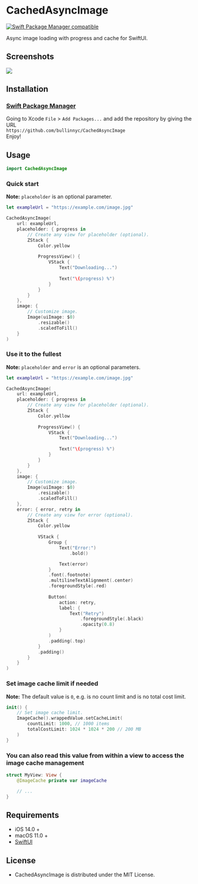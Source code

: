 # CachedAsyncImage

[![Swift Package Manager compatible](https://img.shields.io/badge/SPM-compatible-brightgreen.svg)](https://github.com/apple/swift-package-manager)

Async image loading with progress and cache for SwiftUI.

## Screenshots
![](./demo.png)

## Installation
### [Swift Package Manager](https://swift.org/package-manager/)

Going to Xcode `File` > `Add Packages...` and add the repository by giving the URL  
`https://github.com/bullinnyc/CachedAsyncImage`  
Enjoy!

## Usage

```swift
import CachedAsyncImage
```

### Quick start
**Note:** `placeholder` is an optional parameter.

```swift
let exampleUrl = "https://example.com/image.jpg"

CachedAsyncImage(
    url: exampleUrl,
    placeholder: { progress in
        // Create any view for placeholder (optional).
        ZStack {
            Color.yellow
            
            ProgressView() {
                VStack {
                    Text("Downloading...")
                    
                    Text("\(progress) %")
                }
            }
        }
    },
    image: {
        // Customize image.
        Image(uiImage: $0)
            .resizable()
            .scaledToFill()
    }
)
```

### Use it to the fullest
**Note:** `placeholder` and `error` is an optional parameters.

```swift
let exampleUrl = "https://example.com/image.jpg"

CachedAsyncImage(
    url: exampleUrl,
    placeholder: { progress in
        // Create any view for placeholder (optional).
        ZStack {
            Color.yellow
            
            ProgressView() {
                VStack {
                    Text("Downloading...")
                    
                    Text("\(progress) %")
                }
            }
        }
    },
    image: {
        // Customize image.
        Image(uiImage: $0)
            .resizable()
            .scaledToFill()
    },
    error: { error, retry in
        // Create any view for error (optional).
        ZStack {
            Color.yellow
            
            VStack {
                Group {
                    Text("Error:")
                        .bold()

                    Text(error)
                }
                .font(.footnote)
                .multilineTextAlignment(.center)
                .foregroundStyle(.red)
                
                Button(
                    action: retry,
                    label: {
                        Text("Retry")
                            .foregroundStyle(.black)
                            .opacity(0.8)
                    }
                )
                .padding(.top)
            }
            .padding()
        }
    }
)
```

### Set image cache limit if needed
**Note:** The default value is `0`, e.g. is no count limit and is no total cost limit.

```swift
init() {
    // Set image cache limit.
    ImageCache().wrappedValue.setCacheLimit(
        countLimit: 1000, // 1000 items
        totalCostLimit: 1024 * 1024 * 200 // 200 MB
    )
}
```

### You can also read this value from within a view to access the image cache management

```swift
struct MyView: View {
    @ImageCache private var imageCache

    // ...
}
```

## Requirements
- iOS 14.0 +
- macOS 11.0 +
- [SwiftUI](https://developer.apple.com/xcode/swiftui/)

## License
- CachedAsyncImage is distributed under the MIT License.
